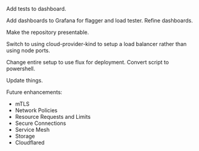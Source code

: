 Add tests to dashboard.

Add dashboards to Grafana for flagger and load tester.
Refine dashboards.

Make the repository presentable.

Switch to using cloud-provider-kind to setup a load balancer rather than using node ports.

Change entire setup to use flux for deployment.
Convert script to powershell.

Update things.

Future enhancements:
  - mTLS
  - Network Policies
  - Resource Requests and Limits
  - Secure Connections
  - Service Mesh
  - Storage
  - Cloudflared
